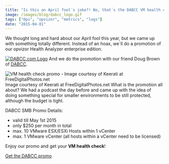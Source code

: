 ```yaml
---
title: "Is this an April fool´s joke?! No, that´s the DABCC VM health check promo"
image: /images/blog/dabcc_logo.gif
tags: ["Ops", "opvizor", "metrics", "logs"]
date: "2015-04-01"
---
```


We thought long and hard about our April fool this year, but we came up with something totally different. Instead of an hoax, we´ll do a promotion of our opvizor Health Analyzer enterprise edition.

[![DABCC.com Logo](/images/blog/dabcc_logo.gif)](http://www.dabcc.com) And we do the promotion with our friend Doug Brown of [DABCC](http://www.dabcc.com).

![VM health check promo - Image courtesy of Keerati at FreeDigitalPhotos.net](/images/blog/ID-100180920.jpg) Image courtesy of Keerati at FreeDigitalPhotos.net
What is the promotion all about? We had a podcast the day before and came up with the idea of doing something special for smaller environments to be still protected, although the budget is tight.

DABCC SMB Promo Details:

- valid till May 1st 2015
- only $250 per month in total
- max. 10 VMware ESX/ESXi Hosts within 1 vCenter
- max. 1 VMware vCenter (all hosts within a vCenter need to be licensed)

Enjoy our promo and get your **VM health check**!

[Get the DABCC promo](http://try.opvizor.com/dabcc/)

